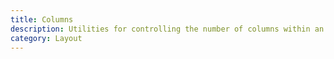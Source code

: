 ```yaml
---
title: Columns
description: Utilities for controlling the number of columns within an element.
category: Layout
---
```

